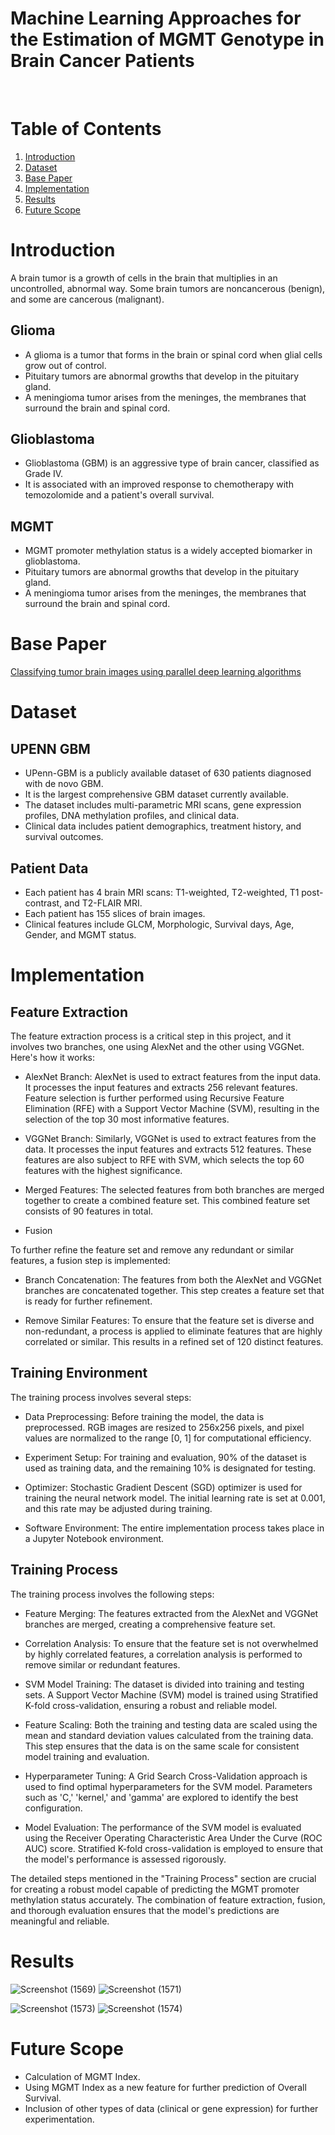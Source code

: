 # Machine Learning Approaches for the Estimation of MGMT Genotype in Brain Cancer Patients
<br>

# Table of Contents
1. [Introduction](#Introduction)
2. [Dataset](#Dataset)
3. [Base Paper](#Base-Paper)
4. [Implementation](#Implementation)
5. [Results](#Results)
6. [Future Scope](#Future-Scope)

# Introduction
A brain tumor is a growth of cells in the brain that multiplies in an uncontrolled, abnormal way. Some brain tumors are noncancerous (benign), and some are cancerous (malignant).

## Glioma 
* A glioma is a tumor that forms in the brain or spinal cord when glial cells grow out of control.
* Pituitary tumors are abnormal growths that develop in the pituitary gland.
* A meningioma tumor arises from the meninges, the membranes that surround the brain and spinal cord.

## Glioblastoma
* Glioblastoma (GBM) is an aggressive type of brain cancer, classified as Grade IV.
* It is associated with an improved response to chemotherapy with temozolomide and a patient's overall survival.

## MGMT
* MGMT promoter methylation status is a widely accepted biomarker in glioblastoma.
* Pituitary tumors are abnormal growths that develop in the pituitary gland.
* A meningioma tumor arises from the meninges, the membranes that surround the brain and spinal cord.

# Base Paper
[Classifying tumor brain images using parallel deep learning algorithms](https://www.sciencedirect.com/science/article/abs/pii/S0010482522005467)

# Dataset

## UPENN GBM
* UPenn-GBM is a publicly available dataset of 630 patients diagnosed with de novo GBM.
* It is the largest comprehensive GBM dataset currently available.
* The dataset includes multi-parametric MRI scans, gene expression profiles, DNA methylation profiles, and clinical data.
* Clinical data includes patient demographics, treatment history, and survival outcomes.

## Patient Data
* Each patient has 4 brain MRI scans: T1-weighted, T2-weighted, T1 post-contrast, and T2-FLAIR MRI.
* Each patient has 155 slices of brain images.
* Clinical features include GLCM, Morphologic, Survival days, Age, Gender, and MGMT status.

# Implementation
## Feature Extraction

The feature extraction process is a critical step in this project, and it involves two branches, one using AlexNet and the other using VGGNet. Here's how it works:

- AlexNet Branch: AlexNet is used to extract features from the input data. It processes the input features and extracts 256 relevant features. Feature selection is further performed using Recursive Feature Elimination (RFE) with a Support Vector Machine (SVM), resulting in the selection of the top 30 most informative features.

- VGGNet Branch: Similarly, VGGNet is used to extract features from the data. It processes the input features and extracts 512 features. These features are also subject to RFE with SVM, which selects the top 60 features with the highest significance.

- Merged Features: The selected features from both branches are merged together to create a combined feature set. This combined feature set consists of 90 features in total.

- Fusion

To further refine the feature set and remove any redundant or similar features, a fusion step is implemented:

- Branch Concatenation: The features from both the AlexNet and VGGNet branches are concatenated together. This step creates a feature set that is ready for further refinement.

- Remove Similar Features: To ensure that the feature set is diverse and non-redundant, a process is applied to eliminate features that are highly correlated or similar. This results in a refined set of 120 distinct features.

## Training Environment

The training process involves several steps:

* Data Preprocessing: Before training the model, the data is preprocessed. RGB images are resized to 256x256 pixels, and pixel values are normalized to the range [0, 1] for computational efficiency.

* Experiment Setup: For training and evaluation, 90% of the dataset is used as training data, and the remaining 10% is designated for testing.

* Optimizer: Stochastic Gradient Descent (SGD) optimizer is used for training the neural network model. The initial learning rate is set at 0.001, and this rate may be adjusted during training.

* Software Environment: The entire implementation process takes place in a Jupyter Notebook environment.

## Training Process

The training process involves the following steps:

* Feature Merging: The features extracted from the AlexNet and VGGNet branches are merged, creating a comprehensive feature set.

* Correlation Analysis: To ensure that the feature set is not overwhelmed by highly correlated features, a correlation analysis is performed to remove similar or redundant features.

* SVM Model Training: The dataset is divided into training and testing sets. A Support Vector Machine (SVM) model is trained using Stratified K-fold cross-validation, ensuring a robust and reliable model.

* Feature Scaling: Both the training and testing data are scaled using the mean and standard deviation values calculated from the training data. This step ensures that the data is on the same scale for consistent model training and evaluation.

* Hyperparameter Tuning: A Grid Search Cross-Validation approach is used to find optimal hyperparameters for the SVM model. Parameters such as 'C,' 'kernel,' and 'gamma' are explored to identify the best configuration.

* Model Evaluation: The performance of the SVM model is evaluated using the Receiver Operating Characteristic Area Under the Curve (ROC AUC) score. Stratified K-fold cross-validation is employed to ensure that the model's performance is assessed rigorously.

The detailed steps mentioned in the "Training Process" section are crucial for creating a robust model capable of predicting the MGMT promoter methylation status accurately. The combination of feature extraction, fusion, and thorough evaluation ensures that the model's predictions are meaningful and reliable.

# Results

![Screenshot (1569)](https://github.com/gelsonm/3D-BRAIN-MRI-DETECTION/assets/37416550/bc31a142-853b-433e-8bdd-83a0b502f750)
![Screenshot (1571)](https://github.com/gelsonm/3D-BRAIN-MRI-DETECTION/assets/37416550/6a89cf9d-9c4b-404d-a352-0931530c5f5c)

![Screenshot (1573)](https://github.com/gelsonm/3D-BRAIN-MRI-DETECTION/assets/37416550/1657a6db-a7e3-41f1-9c81-1df56718dd1a)
![Screenshot (1574)](https://github.com/gelsonm/3D-BRAIN-MRI-DETECTION/assets/37416550/b511760a-2345-4324-8cb4-475e78010284)



# Future Scope
* Calculation of MGMT Index.
* Using MGMT Index as a new feature for further prediction of Overall Survival.
* Inclusion of other types of data (clinical or gene expression) for further experimentation.
  
